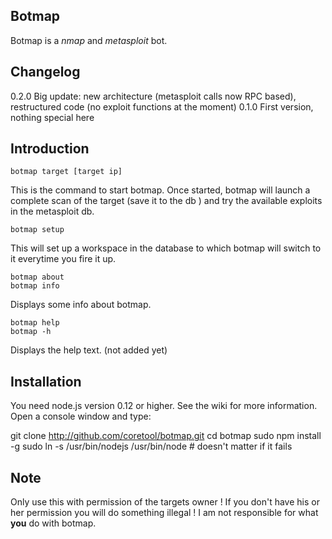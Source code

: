 ## Botmap ##
Botmap is a *nmap* and *metasploit* bot.

## Changelog ##

0.2.0 Big update: new architecture (metasploit calls now RPC based), restructured code (no exploit functions at the moment)
0.1.0 First version, nothing special here

## Introduction ##

    botmap target [target ip]
   This is the command to start botmap. Once started, botmap will launch a complete scan of the target (save it to the db ) and try the available exploits in the metasploit db.

    botmap setup
 This will set up a workspace in the database to which botmap will switch to it everytime you fire it up.

    botmap about
    botmap info
Displays some info about botmap.

    botmap help
    botmap -h
   Displays the help text. (not added yet)

## Installation ##
You need node.js version 0.12 or higher. See the wiki for more information.
Open a console window and type:

  git clone http://github.com/coretool/botmap.git
  cd botmap
  sudo npm install -g
  sudo ln -s /usr/bin/nodejs /usr/bin/node # doesn't matter if it fails

## Note ##
Only use this with permission of the targets owner ! If you don't have his or her permission you will do something illegal ! I am not responsible for what **you**
do with botmap.
